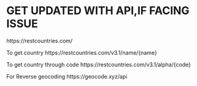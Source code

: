 <h1>GET UPDATED WITH API,IF FACING ISSUE</h1>
<a>https://restcountries.com/</a>
<P>To get country <span><a>https://restcountries.com/v3.1/name/{name}</a></span></P>
<P>To get country through code <span><a>https://restcountries.com/v3.1/alpha/{code}</a></span></P>
<P>For Reverse geocoding <span><a>https://geocode.xyz/api</a></span></P>
